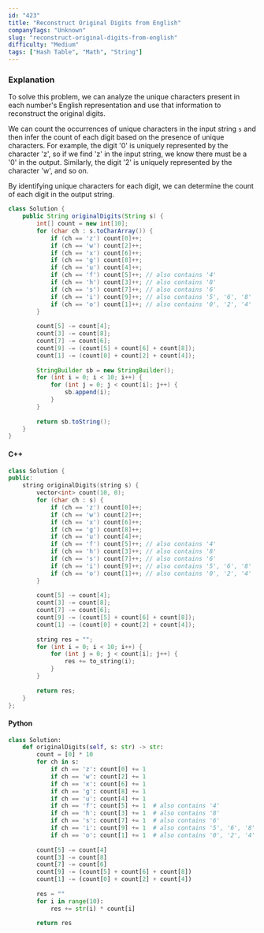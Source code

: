 ```yaml
---
id: "423"
title: "Reconstruct Original Digits from English"
companyTags: "Unknown"
slug: "reconstruct-original-digits-from-english"
difficulty: "Medium"
tags: ["Hash Table", "Math", "String"]
---
```


### Explanation
To solve this problem, we can analyze the unique characters present in each number's English representation and use that information to reconstruct the original digits. 

We can count the occurrences of unique characters in the input string `s` and then infer the count of each digit based on the presence of unique characters. For example, the digit '0' is uniquely represented by the character 'z', so if we find 'z' in the input string, we know there must be a '0' in the output. Similarly, the digit '2' is uniquely represented by the character 'w', and so on.

By identifying unique characters for each digit, we can determine the count of each digit in the output string.

```java
class Solution {
    public String originalDigits(String s) {
        int[] count = new int[10];
        for (char ch : s.toCharArray()) {
            if (ch == 'z') count[0]++;
            if (ch == 'w') count[2]++;
            if (ch == 'x') count[6]++;
            if (ch == 'g') count[8]++;
            if (ch == 'u') count[4]++;
            if (ch == 'f') count[5]++; // also contains '4'
            if (ch == 'h') count[3]++; // also contains '8'
            if (ch == 's') count[7]++; // also contains '6'
            if (ch == 'i') count[9]++; // also contains '5', '6', '8'
            if (ch == 'o') count[1]++; // also contains '0', '2', '4'
        }
        
        count[5] -= count[4];
        count[3] -= count[8];
        count[7] -= count[6];
        count[9] -= (count[5] + count[6] + count[8]);
        count[1] -= (count[0] + count[2] + count[4]);
        
        StringBuilder sb = new StringBuilder();
        for (int i = 0; i < 10; i++) {
            for (int j = 0; j < count[i]; j++) {
                sb.append(i);
            }
        }
        
        return sb.toString();
    }
}
```

#### C++
```cpp
class Solution {
public:
    string originalDigits(string s) {
        vector<int> count(10, 0);
        for (char ch : s) {
            if (ch == 'z') count[0]++;
            if (ch == 'w') count[2]++;
            if (ch == 'x') count[6]++;
            if (ch == 'g') count[8]++;
            if (ch == 'u') count[4]++;
            if (ch == 'f') count[5]++; // also contains '4'
            if (ch == 'h') count[3]++; // also contains '8'
            if (ch == 's') count[7]++; // also contains '6'
            if (ch == 'i') count[9]++; // also contains '5', '6', '8'
            if (ch == 'o') count[1]++; // also contains '0', '2', '4'
        }
        
        count[5] -= count[4];
        count[3] -= count[8];
        count[7] -= count[6];
        count[9] -= (count[5] + count[6] + count[8]);
        count[1] -= (count[0] + count[2] + count[4]);
        
        string res = "";
        for (int i = 0; i < 10; i++) {
            for (int j = 0; j < count[i]; j++) {
                res += to_string(i);
            }
        }
        
        return res;
    }
};
```

#### Python
```python
class Solution:
    def originalDigits(self, s: str) -> str:
        count = [0] * 10
        for ch in s:
            if ch == 'z': count[0] += 1
            if ch == 'w': count[2] += 1
            if ch == 'x': count[6] += 1
            if ch == 'g': count[8] += 1
            if ch == 'u': count[4] += 1
            if ch == 'f': count[5] += 1  # also contains '4'
            if ch == 'h': count[3] += 1  # also contains '8'
            if ch == 's': count[7] += 1  # also contains '6'
            if ch == 'i': count[9] += 1  # also contains '5', '6', '8'
            if ch == 'o': count[1] += 1  # also contains '0', '2', '4'
        
        count[5] -= count[4]
        count[3] -= count[8]
        count[7] -= count[6]
        count[9] -= (count[5] + count[6] + count[8])
        count[1] -= (count[0] + count[2] + count[4])
        
        res = ""
        for i in range(10):
            res += str(i) * count[i]
        
        return res
```